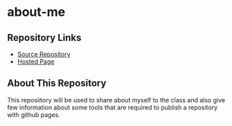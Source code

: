 # about-me

## Repository Links

- [Source Repository](https://github.com/pranay0987/about-me)
- [Hosted Page](https://pranay0987.github.io/about-me/)

## About This Repository
This reposiitory will be used to share about myself to the class and also give few information about some tools that are required to publish a repository with github pages.

